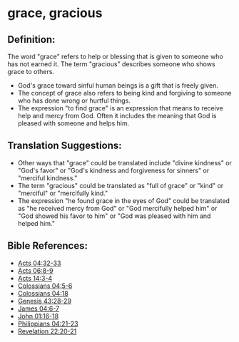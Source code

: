 # grace, gracious #

## Definition: ##

The word "grace" refers to help or blessing that is given to someone who has not earned it. The term "gracious" describes someone who shows grace to others.

* God's grace toward sinful human beings is a gift that is freely given.
* The concept of grace also refers to being kind and forgiving to someone who has done wrong or hurtful things.
* The expression "to find grace" is an expression that means to receive help and mercy from God. Often it includes the meaning that God is pleased with someone and helps him.

## Translation Suggestions: ##

* Other ways that "grace" could be translated include "divine kindness" or "God's favor" or "God's kindness and forgiveness for sinners" or "merciful kindness."
* The term "gracious" could be translated as "full of grace" or "kind" or "merciful" or "mercifully kind."
* The expression "he found grace in the eyes of God" could be translated as "he received mercy from God" or "God mercifully helped him" or "God showed his favor to him" or "God was pleased with him and helped him."

## Bible References: ##

* [Acts 04:32-33](en/tn/act/help/04/32)
* [Acts 06:8-9](en/tn/act/help/06/08)
* [Acts 14:3-4](en/tn/act/help/14/03)
* [Colossians 04:5-6](en/tn/col/help/04/05)
* [Colossians 04:18](en/tn/col/help/04/18)
* [Genesis 43:28-29](en/tn/gen/help/43/28)
* [James 04:6-7](en/tn/jas/help/04/06)
* [John 01:16-18](en/tn/jhn/help/01/16)
* [Philippians 04:21-23](en/tn/php/help/04/21)
* [Revelation 22:20-21](en/tn/rev/help/22/20)